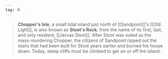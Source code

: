 ```yaml
---
tag: 🏝️
---
```

> **Chopper's Isle**, a small tidal island just north of [[Sandpoint]]'s [[Old Light]], is also known as **Stoot's Rock**, from the name of its first, last, and only resident, [[Jervas Stoot]]. After Stoot was outed as the mass-murdering Chopper, the citizens of Sandpoint ripped out the stairs that had been built for Stoot years earlier and burned his house down. Today, steep cliffs must be climbed to get on or off the island.








